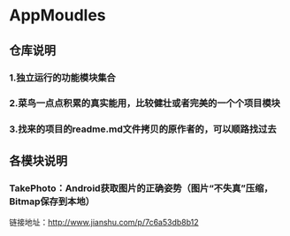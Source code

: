 # AppMoudles
## 仓库说明
### 1.独立运行的功能模块集合
### 2.菜鸟一点点积累的真实能用，比较健壮或者完美的一个个项目模块
### 3.找来的项目的readme.md文件拷贝的原作者的，可以顺路找过去
## 各模块说明
### TakePhoto：Android获取图片的正确姿势（图片“不失真”压缩，Bitmap保存到本地）
链接地址：http://www.jianshu.com/p/7c6a53db8b12
